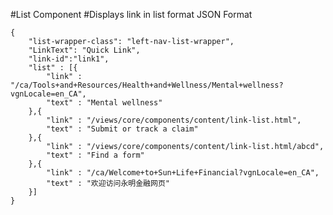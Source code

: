 #List Component
#Displays link in list format
JSON Format
```
{
    "list-wrapper-class": "left-nav-list-wrapper",
    "LinkText": "Quick Link",
    "link-id":"link1",
    "list" : [{
        "link" : "/ca/Tools+and+Resources/Health+and+Wellness/Mental+wellness?vgnLocale=en_CA",
        "text" : "Mental wellness"
    },{
        "link" : "/views/core/components/content/link-list.html",
        "text" : "Submit or track a claim"
    },{
        "link" : "/views/core/components/content/link-list.html/abcd",
        "text" : "Find a form"
    },{
        "link" : "/ca/Welcome+to+Sun+Life+Financial?vgnLocale=en_CA",
        "text" : "欢迎访问永明金融网页"
    }]
}
```
<!-- Classes available for "list-wrapper-class" are "lists-wrapper" and "editorial-nav-desktop-wrapper"-->
